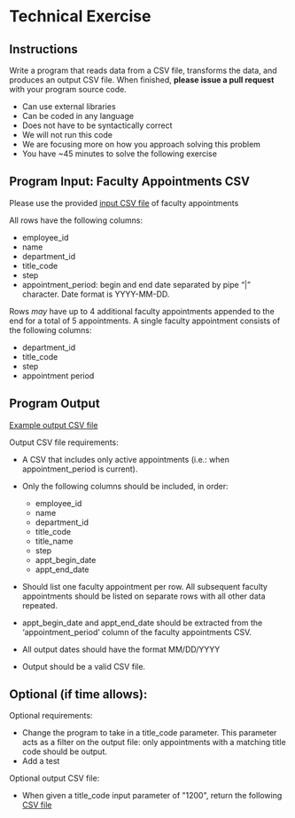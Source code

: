# Technical Exercise

## Instructions

Write a program that reads data from a CSV file, transforms the data, and produces an output CSV file.  When finished, **please issue a pull request** with your program source code.

* Can use external libraries
* Can be coded in any language
* Does not have to be syntactically correct
* We will not run this code
* We are focusing more on how you approach solving this problem
* You have ~45 minutes to solve the following exercise

## Program Input: Faculty Appointments CSV

Please use the provided [input CSV file](input.csv) of faculty appointments

All rows have the following columns:

* employee_id
* name
* department_id
* title_code
* step
* appointment_period: begin and end date separated by pipe “|” character.  Date format is YYYY-MM-DD.

Rows *may* have up to 4 additional faculty appointments appended to the end for a total of 5 appointments.  A single faculty appointment consists of the following columns:

* department_id
* title_code
* step
* appointment period

## Program Output

[Example output CSV file](output.csv)

Output CSV file requirements:

* A CSV that includes only active appointments (i.e.: when appointment_period is current).
* Only the following columns should be included, in order:
  * employee_id
  * name
  * department_id
  * title_code
  * title_name
  * step
  * appt_begin_date
  * appt_end_date

* Should list one faculty appointment per row.  All subsequent faculty appointments should be listed on separate rows with all other data repeated.
* appt_begin_date and appt_end_date should be extracted from the ‘appointment_period’ column of the faculty appointments CSV.
* All output dates should have the format MM/DD/YYYY
* Output should be a valid CSV file.

## Optional (if time allows):

Optional requirements:

* Change the program to take in a title_code parameter.  This parameter acts as a filter on the output file: only appointments with a matching title code should be output.
* Add a test

Optional output CSV file:

* When given a title_code input parameter of "1200", return the following [CSV file](output-1200.csv)
